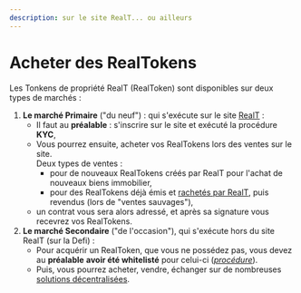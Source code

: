 ```yaml
---
description: sur le site RealT... ou ailleurs
---
```


# Acheter des RealTokens

Les Tonkens de propriété RealT (RealToken) sont disponibles sur deux types de marchés :

1. **Le marché Primaire** ("du neuf") : qui s'exécute sur le site [RealT](https://realt.co/) :
   * Il faut au **préalable** : s'inscrire sur le site et exécuté la procédure **KYC**,
   * Vous pourrez ensuite, acheter vos RealTokens lors des ventes sur le site. \
     Deux types de ventes :&#x20;
     * pour de nouveaux RealTokens créés par RealT pour l'achat de nouveaux biens immobilier,
     * pour des RealTokens déjà émis et [rachetés par RealT](../vendre-ses-realtokens.md), puis revendus (lors de "ventes sauvages"),
   * un contrat vous sera alors adressé, et après sa signature vous recevrez vos RealTokens.
2. **Le marché Secondaire** ("de l'occasion"), qui s'exécute hors du site RealT (sur la Defi) :
   * Pour acquérir un RealToken, que vous ne possédez pas, vous devez au **préalable** **avoir été whitelisté** pour celui-ci ([_procédure_](../procedure-de-whitelisting.md)).
   * Puis, vous pourrez acheter, vendre, échanger sur de nombreuses [solutions décentralisées](../../defi-realt/dex-swap/).
